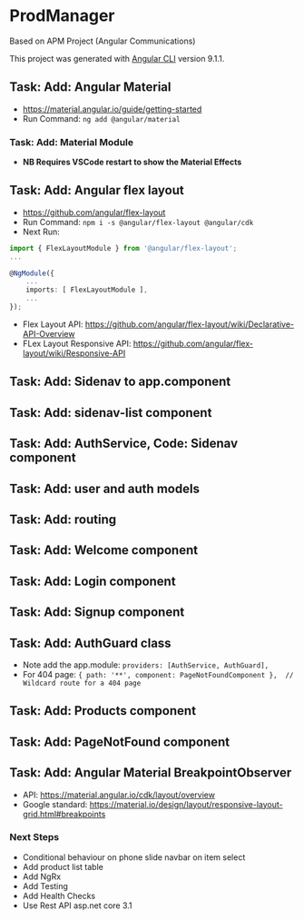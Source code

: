 # ProdManager

Based on APM Project (Angular Communications)

This project was generated with [Angular CLI](https://github.com/angular/angular-cli) version 9.1.1.

## Task: Add: Angular Material

* <https://material.angular.io/guide/getting-started>
* Run Command: ```ng add @angular/material```

### Task: Add: Material Module

* **NB Requires VSCode restart to show the Material Effects**

## Task: Add: Angular flex layout

* <https://github.com/angular/flex-layout>
* Run Command: ```npm i -s @angular/flex-layout @angular/cdk```
* Next Run:

```TypeScript
import { FlexLayoutModule } from '@angular/flex-layout';
...

@NgModule({
    ...
    imports: [ FlexLayoutModule ],
    ...
});

```

* Flex Layout API: <https://github.com/angular/flex-layout/wiki/Declarative-API-Overview>
* FLex Layout Responsive API: <https://github.com/angular/flex-layout/wiki/Responsive-API>

## Task: Add: Sidenav to app.component

## Task: Add: sidenav-list component

## Task: Add: AuthService, Code: Sidenav component

## Task: Add: user and auth models

## Task: Add: routing

## Task: Add: Welcome component

## Task: Add: Login component

## Task: Add: Signup component

## Task: Add: AuthGuard class

* Note add the app.module: ```providers: [AuthService, AuthGuard],```
* For 404 page: ```{ path: '**', component: PageNotFoundComponent },  // Wildcard route for a 404 page```

## Task: Add: Products component

## Task: Add: PageNotFound component

## Task: Add: Angular Material BreakpointObserver

* API: <https://material.angular.io/cdk/layout/overview>
* Google standard: <https://material.io/design/layout/responsive-layout-grid.html#breakpoints>

### Next Steps

* Conditional behaviour on phone slide navbar on item select
* Add product list table
* Add NgRx
* Add Testing
* Add Health Checks
* Use Rest API asp.net core 3.1
